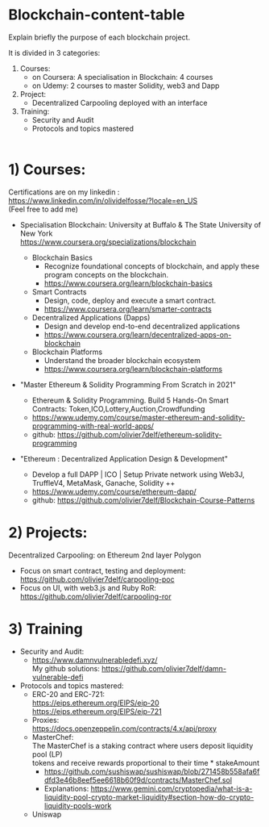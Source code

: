 # Blockchain-content-table
Explain briefly the purpose of each blockchain project.

It is divided in 3 categories:
1. Courses:
   - on Coursera: A specialisation in Blockchain: 4 courses
   - on Udemy: 2 courses to master Solidity, web3 and Dapp
2. Project: 
   - Decentralized Carpooling deployed with an interface
3. Training:
   - Security and Audit
   - Protocols and topics mastered
<br/><br/>

# 1) Courses:

Certifications are on my linkedin : https://www.linkedin.com/in/olividelfosse/?locale=en_US <br/>
(Feel free to add me)

- Specialisation Blockchain: University at Buffalo & The State University of New York <br/>
 https://www.coursera.org/specializations/blockchain
  - Blockchain Basics
    - Recognize foundational concepts of blockchain, and apply these program concepts on the blockchain.
    - https://www.coursera.org/learn/blockchain-basics
  - Smart Contracts
    - Design, code, deploy and execute a smart contract.
    - https://www.coursera.org/learn/smarter-contracts
  - Decentralized Applications (Dapps)
    - Design and develop end-to-end decentralized applications
    - https://www.coursera.org/learn/decentralized-apps-on-blockchain
  - Blockchain Platforms
    - Understand the broader blockchain ecosystem
    - https://www.coursera.org/learn/blockchain-platforms

- "Master Ethereum & Solidity Programming From Scratch in 2021"
  - Ethereum & Solidity Programming. Build 5 Hands-On Smart Contracts: Token,ICO,Lottery,Auction,Crowdfunding
  - https://www.udemy.com/course/master-ethereum-and-solidity-programming-with-real-world-apps/
  - github: https://github.com/olivier7delf/ethereum-solidity-programming

- "Ethereum : Decentralized Application Design & Development"
  - Develop a full DAPP | ICO | Setup Private network using Web3J, TruffleV4, MetaMask, Ganache, Solidity ++
  - https://www.udemy.com/course/ethereum-dapp/
  - github: https://github.com/olivier7delf/Blockchain-Course-Patterns


# 2) Projects:

Decentralized Carpooling: on Ethereum 2nd layer Polygon
  - Focus on smart contract, testing and deployment: https://github.com/olivier7delf/carpooling-poc
  - Focus on UI, with web3.js and Ruby RoR: https://github.com/olivier7delf/carpooling-ror

# 3) Training

- Security and Audit:
  - https://www.damnvulnerabledefi.xyz/ <br/>
    My github solutions: https://github.com/olivier7delf/damn-vulnerable-defi
- Protocols and topics mastered:
   - ERC-20 and ERC-721: <br/>
     https://eips.ethereum.org/EIPS/eip-20 <br/>
     https://eips.ethereum.org/EIPS/eip-721
   - Proxies: <br/> 
     https://docs.openzeppelin.com/contracts/4.x/api/proxy
   - MasterChef: <br/>
     The MasterChef is a staking contract where users deposit liquidity pool (LP) <br/>
     tokens and receive rewards proportional to their time * stakeAmount
       - https://github.com/sushiswap/sushiswap/blob/271458b558afa6fdfd3e46b8eef5ee6618b60f9d/contracts/MasterChef.sol
       - Explanations: https://www.gemini.com/cryptopedia/what-is-a-liquidity-pool-crypto-market-liquidity#section-how-do-crypto-liquidity-pools-work
   - Uniswap